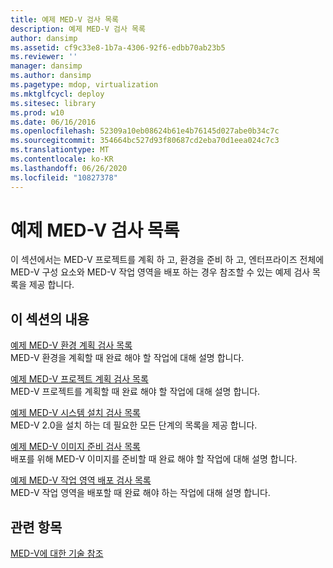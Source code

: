 ```yaml
---
title: 예제 MED-V 검사 목록
description: 예제 MED-V 검사 목록
author: dansimp
ms.assetid: cf9c33e8-1b7a-4306-92f6-edbb70ab23b5
ms.reviewer: ''
manager: dansimp
ms.author: dansimp
ms.pagetype: mdop, virtualization
ms.mktglfcycl: deploy
ms.sitesec: library
ms.prod: w10
ms.date: 06/16/2016
ms.openlocfilehash: 52309a10eb08624b61e4b76145d027abe0b34c7c
ms.sourcegitcommit: 354664bc527d93f80687cd2eba70d1eea024c7c3
ms.translationtype: MT
ms.contentlocale: ko-KR
ms.lasthandoff: 06/26/2020
ms.locfileid: "10827378"
---
```

# 예제 MED-V 검사 목록


이 섹션에서는 MED-V 프로젝트를 계획 하 고, 환경을 준비 하 고, 엔터프라이즈 전체에 MED-V 구성 요소와 MED-V 작업 영역을 배포 하는 경우 참조할 수 있는 예제 검사 목록을 제공 합니다.

## 이 섹션의 내용


<a href="" id="example-med-v-environment-planning-checklist"></a>[예제 MED-V 환경 계획 검사 목록](example-med-v-environment-planning-checklist.md)  
MED-V 환경을 계획할 때 완료 해야 할 작업에 대해 설명 합니다.

<a href="" id="example-med-v-project-planning-checklist"></a>[예제 MED-V 프로젝트 계획 검사 목록](example-med-v-project-planning-checklist.md)  
MED-V 프로젝트를 계획할 때 완료 해야 할 작업에 대해 설명 합니다.

<a href="" id="example-med-v-system-installation-checklist"></a>[예제 MED-V 시스템 설치 검사 목록](example-med-v-system-installation-checklist.md)  
MED-V 2.0을 설치 하는 데 필요한 모든 단계의 목록을 제공 합니다.

<a href="" id="example-med-v-image-preparation-checklist"></a>[예제 MED-V 이미지 준비 검사 목록](example-med-v-image-preparation-checklist.md)  
배포를 위해 MED-V 이미지를 준비할 때 완료 해야 할 작업에 대해 설명 합니다.

<a href="" id="example-med-v-workspace-deployment-checklist"></a>[예제 MED-V 작업 영역 배포 검사 목록](example-med-v-workspace-deployment-checklist.md)  
MED-V 작업 영역을 배포할 때 완료 해야 하는 작업에 대해 설명 합니다.

## 관련 항목


[MED-V에 대한 기술 참조](technical-reference-for-med-v.md)

 

 





